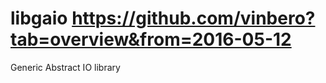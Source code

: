 libgaio https://github.com/vinbero?tab=overview&from=2016-05-12
=======
Generic Abstract IO library
